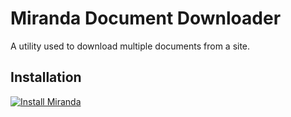 # Miranda Document Downloader

A utility used to download multiple documents from a site.


## Installation

[![Install Miranda](https://i.imgur.com/c0s8Mm2.png)](https://codepen.io/j0be/full/WMBWOW/)